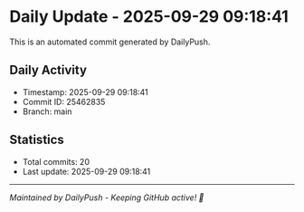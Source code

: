 # Daily Update - 2025-09-29 09:18:41

This is an automated commit generated by DailyPush.

## Daily Activity
- Timestamp: 2025-09-29 09:18:41
- Commit ID: 25462835
- Branch: main

## Statistics
- Total commits: 20
- Last update: 2025-09-29 09:18:41

---
*Maintained by DailyPush - Keeping GitHub active! 🚀*
